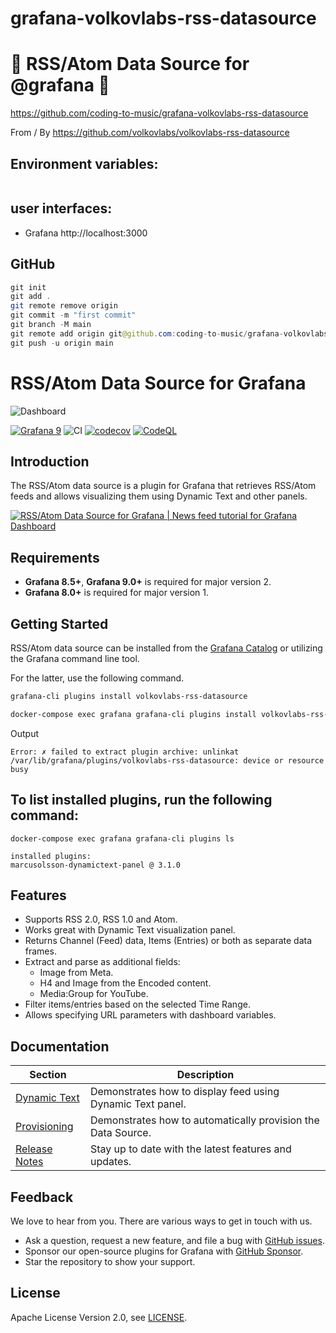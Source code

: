 # grafana-volkovlabs-rss-datasource

# 🚀 RSS/Atom Data Source for @grafana 🚀


https://github.com/coding-to-music/grafana-volkovlabs-rss-datasource

From / By https://github.com/volkovlabs/volkovlabs-rss-datasource


## Environment variables:

```java
```

## user interfaces:

- Grafana http://localhost:3000

## GitHub

```java
git init
git add .
git remote remove origin
git commit -m "first commit"
git branch -M main
git remote add origin git@github.com:coding-to-music/grafana-volkovlabs-rss-datasource.git
git push -u origin main
```

# RSS/Atom Data Source for Grafana

![Dashboard](https://raw.githubusercontent.com/VolkovLabs/volkovlabs-rss-datasource/main/src/img/dashboard.png)

[![Grafana 9](https://img.shields.io/badge/Grafana-9.4.7-orange)](https://www.grafana.com)
![CI](https://github.com/volkovlabs/volkovlabs-rss-datasource/workflows/CI/badge.svg)
[![codecov](https://codecov.io/gh/VolkovLabs/volkovlabs-rss-datasource/branch/main/graph/badge.svg?token=2W9VR0PG5N)](https://codecov.io/gh/VolkovLabs/volkovlabs-rss-datasource)
[![CodeQL](https://github.com/VolkovLabs/volkovlabs-rss-datasource/actions/workflows/codeql-analysis.yml/badge.svg)](https://github.com/VolkovLabs/volkovlabs-rss-datasource/actions/workflows/codeql-analysis.yml)

## Introduction

The RSS/Atom data source is a plugin for Grafana that retrieves RSS/Atom feeds and allows visualizing them using Dynamic Text and other panels.

[![RSS/Atom Data Source for Grafana | News feed tutorial for Grafana Dashboard](https://raw.githubusercontent.com/volkovlabs/volkovlabs-rss-datasource/main/img/video.png)](https://youtu.be/RAxqS2hpWkg)

## Requirements

- **Grafana 8.5+**, **Grafana 9.0+** is required for major version 2.
- **Grafana 8.0+** is required for major version 1.

## Getting Started

RSS/Atom data source can be installed from the [Grafana Catalog](https://grafana.com/grafana/plugins/volkovlabs-rss-datasource/) or utilizing the Grafana command line tool.

For the latter, use the following command.

```bash
grafana-cli plugins install volkovlabs-rss-datasource
```

```bash
docker-compose exec grafana grafana-cli plugins install volkovlabs-rss-datasource
```

Output

```
Error: ✗ failed to extract plugin archive: unlinkat /var/lib/grafana/plugins/volkovlabs-rss-datasource: device or resource busy
```

## To list installed plugins, run the following command:

```
docker-compose exec grafana grafana-cli plugins ls
```

```
installed plugins:
marcusolsson-dynamictext-panel @ 3.1.0
```

## Features

- Supports RSS 2.0, RSS 1.0 and Atom.
- Works great with Dynamic Text visualization panel.
- Returns Channel (Feed) data, Items (Entries) or both as separate data frames.
- Extract and parse as additional fields:
  - Image from Meta.
  - H4 and Image from the Encoded content.
  - Media:Group for YouTube.
- Filter items/entries based on the selected Time Range.
- Allows specifying URL parameters with dashboard variables.

## Documentation

| Section                      | Description                                                  |
| ---------------------------- | ------------------------------------------------------------ |
| [Dynamic Text](https://volkovlabs.io/plugins/volkovlabs-rss-datasource/text/)         | Demonstrates how to display feed using Dynamic Text panel.   |
| [Provisioning](https://volkovlabs.io/plugins/volkovlabs-rss-datasource/provisioning/) | Demonstrates how to automatically provision the Data Source. |
| [Release Notes](https://volkovlabs.io/plugins/volkovlabs-rss-datasource/release/)     | Stay up to date with the latest features and updates.        |

## Feedback

We love to hear from you. There are various ways to get in touch with us.

- Ask a question, request a new feature, and file a bug with [GitHub issues](https://github.com/volkovlabs/volkovlabs-rss-datasource/issues/new/choose).
- Sponsor our open-source plugins for Grafana with [GitHub Sponsor](https://github.com/sponsors/VolkovLabs).
- Star the repository to show your support.

## License

Apache License Version 2.0, see [LICENSE](https://github.com/volkovlabs/volkovlabs-rss-datasource/blob/main/LICENSE).
